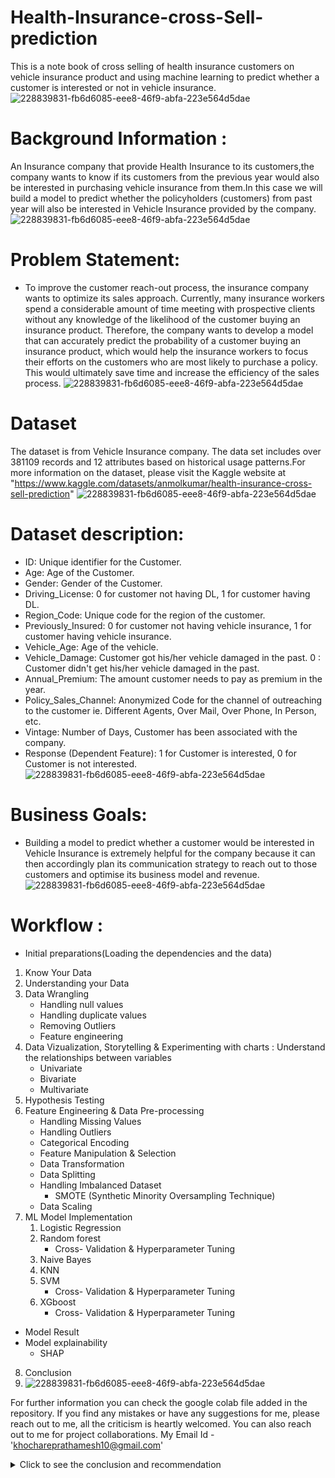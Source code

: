 # Health-Insurance-cross-Sell-prediction
This is a note book of cross selling of health insurance customers on vehicle insurance product and using machine learning to predict whether a customer is interested or not in vehicle insurance.
![228839831-fb6d6085-eee8-46f9-abfa-223e564d5dae](https://user-images.githubusercontent.com/121234763/233061900-08233bb6-ad5b-45bf-b4d3-9b185a3058b0.png)

# Background Information :
An Insurance company that provide Health Insurance to its customers,the company wants to know if its customers from the previous year would also be interested in purchasing vehicle insurance from them.In this case we will build a model to predict whether the policyholders (customers) from past year will also be interested in Vehicle Insurance provided by the company.
![228839831-fb6d6085-eee8-46f9-abfa-223e564d5dae](https://user-images.githubusercontent.com/121234763/233061921-61635004-cb22-4b5a-93ac-c967cbfbaa50.png)

# Problem Statement:
* To improve the customer reach-out process, the insurance company wants to optimize its sales approach. Currently, many insurance workers spend a considerable amount of time meeting with prospective clients without any knowledge of the likelihood of the customer buying an insurance product. Therefore, the company wants to develop a model that can accurately predict the probability of a customer buying an insurance product, which would help the insurance workers to focus their efforts on the customers who are most likely to purchase a policy. This would ultimately save time and increase the efficiency of the sales process.
![228839831-fb6d6085-eee8-46f9-abfa-223e564d5dae](https://user-images.githubusercontent.com/121234763/233061935-75467160-e094-4659-9427-e67f32cb6c9c.png)

# Dataset
The dataset is from Vehicle Insurance company. The data set includes over 381109 records and 12 attributes based on historical usage patterns.For more information on the dataset, please visit the Kaggle website at 
"https://www.kaggle.com/datasets/anmolkumar/health-insurance-cross-sell-prediction"
![228839831-fb6d6085-eee8-46f9-abfa-223e564d5dae](https://user-images.githubusercontent.com/121234763/233061942-0ac2289c-1cea-40ba-8215-dd413793e527.png)

# Dataset description:
* ID: Unique identifier for the Customer.
* Age: Age of the Customer.
* Gender: Gender of the Customer.
* Driving_License: 0 for customer not having DL, 1 for customer having DL.
* Region_Code: Unique code for the region of the customer.
* Previously_Insured: 0 for customer not having vehicle insurance, 1 for customer having vehicle insurance.
* Vehicle_Age: Age of the vehicle.
* Vehicle_Damage: Customer got his/her vehicle damaged in the past. 0 : Customer didn't get his/her vehicle damaged in the past.
* Annual_Premium: The amount customer needs to pay as premium in the year.
* Policy_Sales_Channel: Anonymized Code for the channel of outreaching to the customer ie. Different Agents, Over Mail, Over Phone, In Person, etc.
* Vintage: Number of Days, Customer has been associated with the company.
* Response (Dependent Feature): 1 for Customer is interested, 0 for Customer is not interested.
![228839831-fb6d6085-eee8-46f9-abfa-223e564d5dae](https://user-images.githubusercontent.com/121234763/233061954-8cd76997-1939-45ff-b305-0adb29bb1839.png)

# Business Goals: 
* Building a model to predict whether a customer would be interested in Vehicle Insurance is extremely helpful for the company because it can then accordingly plan its communication strategy to reach out to those customers and optimise its business model and revenue.
![228839831-fb6d6085-eee8-46f9-abfa-223e564d5dae](https://user-images.githubusercontent.com/121234763/233061964-e21a1b8e-e5b8-4dbd-a4c5-ef280cdae221.png)

# Workflow :
* Initial preparations(Loading the dependencies and the data)

1. Know Your Data
2. Understanding your Data
3. Data Wrangling
     * Handling null values
     * Handling duplicate values
     * Removing Outliers
     * Feature engineering
4. Data Vizualization, Storytelling & Experimenting with charts : Understand the relationships between variables
     * Univariate
     * Bivariate
     * Multivariate
5. Hypothesis Testing
6. Feature Engineering & Data Pre-processing
     * Handling Missing Values
     * Handling Outliers
     * Categorical Encoding
     * Feature Manipulation & Selection
     * Data Transformation
     * Data Splitting
     * Handling Imbalanced Dataset
         * SMOTE (Synthetic Minority Oversampling Technique)
     * Data Scaling
7. ML Model Implementation
     1. Logistic Regression
     2. Random forest
        * Cross- Validation & Hyperparameter Tuning
     3. Naive Bayes
     4. KNN
     5. SVM
        * Cross- Validation & Hyperparameter Tuning
     6. XGboost
        * Cross- Validation & Hyperparameter Tuning
* Model Result
* Model explainability
    * SHAP
8. Conclusion
9. ![228839831-fb6d6085-eee8-46f9-abfa-223e564d5dae](https://user-images.githubusercontent.com/121234763/233061996-4be90f22-f04e-43e1-92f0-b66024e36d16.png)


For further information you can check the google colab file added in the repository.
If you find any mistakes or have any suggestions for me, please reach out to me, all the criticism is heartly welcomed.
You can also reach out to me for project collaborations.
My Email Id - 'khochareprathamesh10@gmail.com'


<details>
<summary>Click to see the conclusion and recommendation</summary>
<br>

# Conclusion: 
Conclusions drawn from EDA  -:
1. From this dataset of health insurance, **Only 12 percent** of people are interested in Vehicle Insurance.
2. **Almost 96%**(53-> between 1-2 Year + 43 -> less than 1 Year) of customers have a vehicle age that's **less than 2 years.** from our analysis, customers who has more than 2 years of vehicle age are more interested with vehicle insurance advertisment, while customers who has **less then one year** of vehicle age, **only 4%** of them are actually interesred with vehicle insurance.
 * 17.3 % people with Vehicle age between 1 to 2 years are interested in Insurance.
 * 4.37 % people having vehicle age less than 1 year are interested in insurance.
 * 29.37 % people having vehicle age more than 2 years are interested in Insurance.
3. we also found out that a newer vehicle are more likely to have a vehicle insurance, with vehicle that's **less than one year 66% of those are insured** , vehicle that's **older than one year but less than 2 years are 33% insured**, while **less than one percent of vehicle that's older than 2 years are insured.** This should explain why customer who owns a newer vehicle are less likely to be intersted with insurance promotion, because they probably alredy have one. 
4. Almost every customer **who already have a vehicle insurance** is **not interested** with another vehicle insurance. **54%** people are not insured yet.out of all customer who does not have a vehicle insurance almost a **quarter(23%)** of them **are intersted** with vehicle insurance.
5. **Middle age** people are more interested in vehicle insurance **(20.04%)** as compared to Oldage(9.68%) and Youngage (6.55%).
6. **71% middle age** people are **not** previously insured. 63% Oldage and 37% Young age customers are not insured yet.
7. Customers **who never had vehicle damaged only 0.5 % of those customers are intersted** with vehicle insurance, 87% of customers who never had any vehicle damaged already have a vehicle insurance.
8. **99%** of Youngage have a vehicle that's **less than one year** of age, and from our analysis before that vehicle that's less than one year are 66% already insured. also almost 63% of Youngage people are already have vehicle insurance.
    
 **This conculed that Youngage are more likely to already have a vehicle insurance before our vehicle insurance team approached, and that's a major factor why Youngage are least likely to be interested with our vehicle insurance, because they already have one.**

**So who's actually interested with our vehicle insurance ?**
 
From the responses there are **12 % of our health insurance customers are interested** with the vehicle insurance product but who are those people?
    
1. **First, Customer who does not have a a vehicle insurance**, out of all customers who does not have a vehicle insurance **22.5 %** of them says that they're interested with vehicle insurance product

2. **customers who has vehicle that's older than 2 years** our analysis before mentioned that only less than **one percent** of car that's older than 2 years are previouly insured, by not having a vehicle insurance they're more likely to be intersted with our vehicle insurance, our data show's that customer who has vehicle that's more than 2 years are **7 times** more likely to be intersted with vehicle insurance compared to customer who own a vehicle less than one year.

3. **customers who have had a vehicle damaged in the past from our analysis we found out that **95 %** of customers who have had vehicle damage in the past still doesn't have a vehicle insurance.

**Which Customer Generation that's most likely to be interested in Vehicle insurance ?**
 
 our analysis shows that **Middle age** has the highest percentage to be intersteed with vehicle insurance, to be precise, **20.03 %** of GEN X are interested with vehicle insurance, this might be because **71% Middle age** people does not have a vehicle insurace, and Middle age has the highest percentage of vehicle damager the past **(67%)** among other generation.

    
Conclusions drawn from ML Model -:
* Implimented 6 classification ML Models Logistic Regression, Random forest, XGboost, Naive Bayes, KNN and SVM in our analysis.
* Considered Naive_bayes as our final optimal model as we are getting highest recall(96%), f1 score(81%), accuracy(78%) and auc-roc(84%) from it.
* Age, sex and pulse pressure are the** highest contributing features** towards the predictions.
![228839831-fb6d6085-eee8-46f9-abfa-223e564d5dae](https://user-images.githubusercontent.com/121234763/233062015-ba1e7f39-2d37-46bd-89ed-b97a2b6085ec.png)
 
    
# Recommendation

1. Work with dealership to capture millenial market
as we know from the analysis that millenials are less likely to be intersted with vehicle insurance because of most of them have a vehicle that's less than one year of age, and vehicle with less then one year of age are most likely to be insured so in conclution they already have one, and so they're not interested. By working together with a dealership that sells a brand new car, we could tackle this problem, our insurance company could have a bundling product of brand new vehicle and a free promotional vehicle insurance for certain period of months. we hope that by working together with vehicle dealership we could target more millenials customers.

2. Target & Educate Customers Who had Vehicle Damage in the past
95% customers who have had a vehicle damaged in the past still does not have a vehicle insurance this is a gold mine for our vehicle insurance, since customers are more likely to be interested in vehicle insurance if they've a vehicle damage in the past.

we could to a targeted marketing to this customers, by showing the benefits of having a vehicle insurance and how it will protect you if you ever had a vehicle damaged in the future

3. Benfits for customer who has a vehicle that's more than 2 years
having an older vehicle means having more problem compared to newer vehicle, problems like overheating, radiator problem and, etc are common with older cars, fixing those kind of stuff could be costly or having problem like that in the middle of a road could be troublesome. Since only less than one percent of customer who's actually owned car that's older than 2 years and insured, we could focus more on the problems that car over two years might have and the pain point of customers that owned older car and we should construct the benefits on those pain points, since customer with vehicle age over 2 years are the most likely to be intersted with vehicle insurance

4. Use Machine Learning Algorith to have predict the response outcome of a customer
Using the Logistic regression machine learning that has recall of 96.5 % will speed up and find out which customer who actually intersted in vehicle insurance, and we could focus our resource just based on the customers that's interested    
